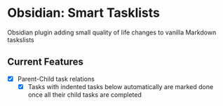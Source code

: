 # Obsidian: Smart Tasklists

Obsidian plugin adding small quality of life changes to vanilla Markdown taskslists

## Current Features

- [x] Parent-Child task relations
  - [x] Tasks with indented tasks below automatically are marked done once all their child tasks are completed
